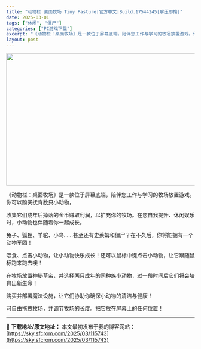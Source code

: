```yaml
---
title: "动物栏 桌面牧场 Tiny Pasture|官方中文|Build.17544245|解压即撸|"
date: 2025-03-01
tags: ["休闲", "僵尸"]
categories: ["PC游戏下载"]
excerpt: "《动物栏：桌面牧场》是一款位于屏幕底端，陪伴您工作与学习的牧场放置游戏。你可以购买抚育数只小动物， 收集它们成年后掉落的金币赚取利润，以扩充你的牧场。在您自我提升、休闲娱乐时，小动物也伴随着你一起成长。 兔子、狐狸、羊驼、小鸟……甚至还有史莱姆和僵尸？在不久后，你将能拥有一个动物军团！ 喂食、点击小&hellip;"
layout: post
---
```


<img class="aligncenter size-full wp-image-115737" src="https://sky.sfcrom.com/wp-content/uploads/2025/03/202503010749268.webp" alt="" width="616" height="353" />

《动物栏：桌面牧场》是一款位于屏幕底端，陪伴您工作与学习的牧场放置游戏。你可以购买抚育数只小动物，

收集它们成年后掉落的金币赚取利润，以扩充你的牧场。在您自我提升、休闲娱乐时，小动物也伴随着你一起成长。

兔子、狐狸、羊驼、小鸟……甚至还有史莱姆和僵尸？在不久后，你将能拥有一个动物军团！

喂食、点击小动物，让小动物快乐成长！还可以鼠标中键点击小动物，让它跟随鼠标跑来跑去噢！

在牧场放置神秘草帘，并选择两只成年的同种族小动物，过一段时间后它们将会培育出新生命！

购买并部署魔法设施，让它们协助你确保小动物的清洁与健康！

可自由拖拽牧场，并调节牧场的长度。把它放在屏幕上的任何位置！

---
📖 **下载地址/原文地址：** 本文最初发布于我的博客网站：[https://sky.sfcrom.com/2025/03/115743](https://sky.sfcrom.com/2025/03/115743)
